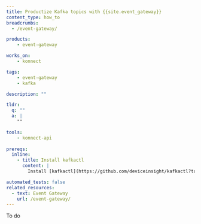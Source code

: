 ```yaml
---
title: Productize Kafka topics with {{site.event_gateway}}
content_type: how_to
breadcrumbs:
  - /event-gateway/

products:
    - event-gateway

works_on:
    - konnect

tags:
    - event-gateway
    - kafka

description: ""

tldr: 
  q: ""
  a: | 
    ""

tools:
    - konnect-api
  
prereqs:
  inline:
    - title: Install kafkactl
      content: |
        Install [kafkactl](https://github.com/deviceinsight/kafkactl?tab=readme-ov-file#installation). You'll need it to interact with Kafka clusters. 

automated_tests: false
related_resources:
  - text: Event Gateway
    url: /event-gateway/
---
```

To do